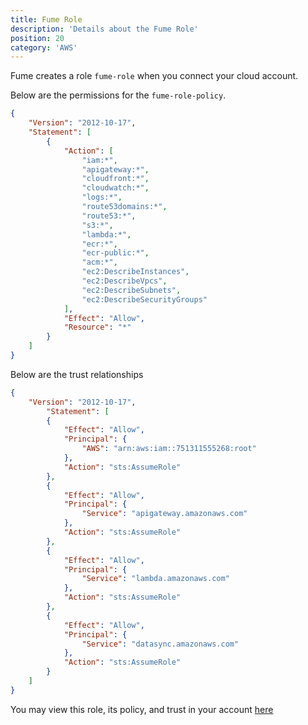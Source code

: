 ```yaml
---
title: Fume Role 
description: 'Details about the Fume Role'
position: 20
category: 'AWS'
---
```


Fume creates a role `fume-role` when you connect your cloud account.


Below are the permissions for the `fume-role-policy`.

```json
{
    "Version": "2012-10-17",
    "Statement": [
        {
            "Action": [
                "iam:*",
                "apigateway:*",
                "cloudfront:*",
                "cloudwatch:*",
                "logs:*",
                "route53domains:*",
                "route53:*",
                "s3:*",
                "lambda:*",
                "ecr:*",
                "ecr-public:*",
                "acm:*",
                "ec2:DescribeInstances",
                "ec2:DescribeVpcs",
                "ec2:DescribeSubnets",
                "ec2:DescribeSecurityGroups"
            ],
            "Effect": "Allow",
            "Resource": "*"
        }
    ]
}
```

Below are the trust relationships

```json
{
    "Version": "2012-10-17",
        "Statement": [
        {
            "Effect": "Allow",
            "Principal": {
                "AWS": "arn:aws:iam::751311555268:root"
            },
            "Action": "sts:AssumeRole"
        },
        {
            "Effect": "Allow",
            "Principal": {
                "Service": "apigateway.amazonaws.com"
            },
            "Action": "sts:AssumeRole"
        },
        {
            "Effect": "Allow",
            "Principal": {
                "Service": "lambda.amazonaws.com"
            },
            "Action": "sts:AssumeRole"
        },
        {
            "Effect": "Allow",
            "Principal": {
                "Service": "datasync.amazonaws.com"
            },
            "Action": "sts:AssumeRole"
        }
    ]
}
```

You may view this role, its policy, and trust in your account [here](https://console.aws.amazon.com/iam/home?region=us-east-1#/roles/fume-role)

